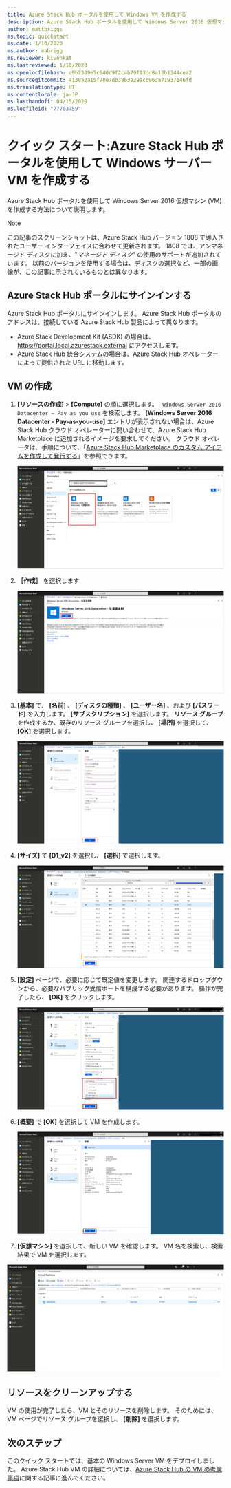 ```yaml
---
title: Azure Stack Hub ポータルを使用して Windows VM を作成する
description: Azure Stack Hub ポータルを使用して Windows Server 2016 仮想マシン (VM) を作成する方法について説明します。
author: mattbriggs
ms.topic: quickstart
ms.date: 1/10/2020
ms.author: mabrigg
ms.reviewer: kivenkat
ms.lastreviewed: 1/10/2020
ms.openlocfilehash: c9b2309e5c640d9f2cab79f93dc8a13b1344cea2
ms.sourcegitcommit: 4138a2a15f78e7db38b3a29acc963a71937146fd
ms.translationtype: HT
ms.contentlocale: ja-JP
ms.lasthandoff: 04/15/2020
ms.locfileid: "77703759"
---
```

# <a name="quickstart-create-a-windows-server-vm-with-the-azure-stack-hub-portal"></a>クイック スタート:Azure Stack Hub ポータルを使用して Windows サーバー VM を作成する

Azure Stack Hub ポータルを使用して Windows Server 2016 仮想マシン (VM) を作成する方法について説明します。

> [!NOTE]  
> この記事のスクリーンショットは、Azure Stack Hub バージョン 1808 で導入されたユーザー インターフェイスに合わせて更新されます。 1808 では、アンマネージド ディスクに加え、"*マネージド ディスク*" の使用のサポートが追加されています。 以前のバージョンを使用する場合は、ディスクの選択など、一部の画像が、この記事に示されているものとは異なります。  


## <a name="sign-in-to-the-azure-stack-hub-portal"></a>Azure Stack Hub ポータルにサインインする

Azure Stack Hub ポータルにサインインします。 Azure Stack Hub ポータルのアドレスは、接続している Azure Stack Hub 製品によって異なります。

* Azure Stack Development Kit (ASDK) の場合は、 https://portal.local.azurestack.external にアクセスします。
* Azure Stack Hub 統合システムの場合は、Azure Stack Hub オペレーターによって提供された URL に移動します。

## <a name="create-a-vm"></a>VM の作成

1. **[リソースの作成]**  >  **[Compute]** の順に選択します。 ` Windows Server 2016 Datacenter – Pay as you use` を検索します。
    **[Windows Server 2016 Datacenter - Pay-as-you-use]** エントリが表示されない場合は、Azure Stack Hub クラウド オペレーターに問い合わせて、Azure Stack Hub Marketplace に追加されるイメージを要求してください。 クラウド オペレータは、手順について、「[Azure Stack Hub Marketplace のカスタム アイテムを作成して発行する](../operator/azure-stack-create-and-publish-marketplace-item.md)」を参照できます。

    ![Windows Server 2016 Datacenter - Pay as you use](./media/azure-stack-quick-windows-portal/image1.png)

1. **［作成］** を選択します

    ![リソースの作成](./media/azure-stack-quick-windows-portal/image2.png)

1. **[基本]** で、 **[名前]** 、 **[ディスクの種類]** 、 **[ユーザー名]** 、および **[パスワード]** を入力します。 **[サブスクリプション]** を選択します。 **リソース グループ**を作成するか、既存のリソース グループを選択し、 **[場所]** を選択して、 **[OK]** を選択します。

    ![VM の作成 - 基本](./media/azure-stack-quick-windows-portal/image3.png)

1. **[サイズ]** で **[D1_v2]** を選択し、 **[選択]** で選択します。

    ![VM の作成 - サイズ](./media/azure-stack-quick-windows-portal/image4.png)

1. **[設定]** ページで、必要に応じて既定値を変更します。 関連するドロップダウンから、必要なパブリック受信ポートを構成する必要があります。 操作が完了したら、 **[OK]** をクリックします。

    ![VM の作成 - 設定](./media/azure-stack-quick-windows-portal/image5.png)

1. **[概要]** で **[OK]** を選択して VM を作成します。

    ![VM の作成 - 概要](./media/azure-stack-quick-windows-portal/image6.png)

1. **[仮想マシン]** を選択して、新しい VM を確認します。 VM 名を検索し、検索結果で VM を選択します。

![VM の作成 - VM の検索](./media/azure-stack-quick-windows-portal/image7.png)

## <a name="clean-up-resources"></a>リソースをクリーンアップする

VM の使用が完了したら、VM とそのリソースを削除します。 そのためには、VM ページでリソース グループを選択し、 **[削除]** を選択します。

## <a name="next-steps"></a>次のステップ

このクイック スタートでは、基本の Windows Server VM をデプロイしました。 Azure Stack Hub VM の詳細については、[Azure Stack Hub の VM の考慮事項](azure-stack-vm-considerations.md)に関する記事に進んでください。
